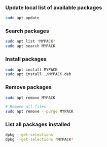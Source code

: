 ### Update local list of available packages

```sh
sudo apt update
```

### Search packages
```sh
sudo apt list *MYPACK*
sudo apt search MYPACK
```

### Install packages
```sh
sudo apt install MYPACK
sudo apt install ./MYPACK.deb
```


### Remove packages
```sh
sudo apt remove MYPACK

# Remove all files
sudo apt remove --purge MYPACK 
```
### List all packages installed
```sh
dpkg --get-selections
dpkg --get-selections *MYPACK*
```

